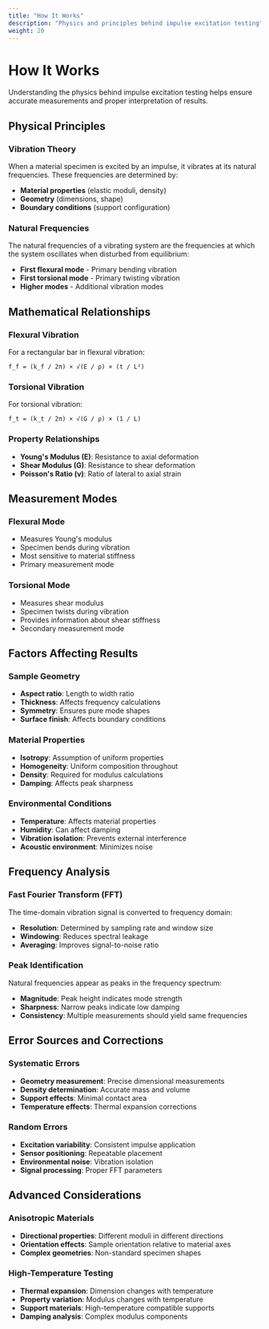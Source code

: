 ```yaml
---
title: "How It Works"
description: "Physics and principles behind impulse excitation testing"
weight: 20
---
```


# How It Works

Understanding the physics behind impulse excitation testing helps ensure accurate measurements and proper interpretation of results.

## Physical Principles

### Vibration Theory
When a material specimen is excited by an impulse, it vibrates at its natural frequencies. These frequencies are determined by:
- **Material properties** (elastic moduli, density)
- **Geometry** (dimensions, shape)
- **Boundary conditions** (support configuration)

### Natural Frequencies
The natural frequencies of a vibrating system are the frequencies at which the system oscillates when disturbed from equilibrium:
- **First flexural mode** - Primary bending vibration
- **First torsional mode** - Primary twisting vibration
- **Higher modes** - Additional vibration modes

## Mathematical Relationships

### Flexural Vibration
For a rectangular bar in flexural vibration:
```
f_f = (k_f / 2π) × √(E / ρ) × (t / L²)
```

### Torsional Vibration
For torsional vibration:
```
f_t = (k_t / 2π) × √(G / ρ) × (1 / L)
```

### Property Relationships
- **Young's Modulus (E)**: Resistance to axial deformation
- **Shear Modulus (G)**: Resistance to shear deformation
- **Poisson's Ratio (ν)**: Ratio of lateral to axial strain

## Measurement Modes

### Flexural Mode
- Measures Young's modulus
- Specimen bends during vibration
- Most sensitive to material stiffness
- Primary measurement mode

### Torsional Mode
- Measures shear modulus
- Specimen twists during vibration
- Provides information about shear stiffness
- Secondary measurement mode

## Factors Affecting Results

### Sample Geometry
- **Aspect ratio**: Length to width ratio
- **Thickness**: Affects frequency calculations
- **Symmetry**: Ensures pure mode shapes
- **Surface finish**: Affects boundary conditions

### Material Properties
- **Isotropy**: Assumption of uniform properties
- **Homogeneity**: Uniform composition throughout
- **Density**: Required for modulus calculations
- **Damping**: Affects peak sharpness

### Environmental Conditions
- **Temperature**: Affects material properties
- **Humidity**: Can affect damping
- **Vibration isolation**: Prevents external interference
- **Acoustic environment**: Minimizes noise

## Frequency Analysis

### Fast Fourier Transform (FFT)
The time-domain vibration signal is converted to frequency domain:
- **Resolution**: Determined by sampling rate and window size
- **Windowing**: Reduces spectral leakage
- **Averaging**: Improves signal-to-noise ratio

### Peak Identification
Natural frequencies appear as peaks in the frequency spectrum:
- **Magnitude**: Peak height indicates mode strength
- **Sharpness**: Narrow peaks indicate low damping
- **Consistency**: Multiple measurements should yield same frequencies

## Error Sources and Corrections

### Systematic Errors
- **Geometry measurement**: Precise dimensional measurements
- **Density determination**: Accurate mass and volume
- **Support effects**: Minimal contact area
- **Temperature effects**: Thermal expansion corrections

### Random Errors
- **Excitation variability**: Consistent impulse application
- **Sensor positioning**: Repeatable placement
- **Environmental noise**: Vibration isolation
- **Signal processing**: Proper FFT parameters

## Advanced Considerations

### Anisotropic Materials
- **Directional properties**: Different moduli in different directions
- **Orientation effects**: Sample orientation relative to material axes
- **Complex geometries**: Non-standard specimen shapes

### High-Temperature Testing
- **Thermal expansion**: Dimension changes with temperature
- **Property variation**: Modulus changes with temperature
- **Support materials**: High-temperature compatible supports
- **Damping analysis**: Complex modulus components

